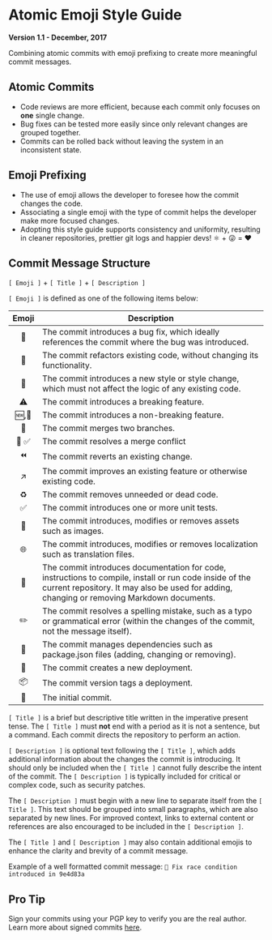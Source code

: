 
# Atomic Emoji Style Guide

**Version 1.1 - December, 2017**

Combining atomic commits with emoji prefixing to create more meaningful commit messages.

## Atomic Commits

- Code reviews are more efficient, because each commit only focuses on **one** single change.
- Bug fixes can be tested more easily since only relevant changes are grouped together.
- Commits can be rolled back without leaving the system in an inconsistent state.

## Emoji Prefixing

- The use of emoji allows the developer to foresee how the commit changes the code.
- Associating a single emoji with the type of commit helps the developer make more focused changes.
- Adopting this style guide supports consistency and uniformity, resulting in cleaner repositories, prettier git logs and happier devs! ⚛️ + 😜 = ❤️

## Commit Message Structure

`[ Emoji ]` + `[ Title ]` + `[ Description ]`

`[ Emoji ]` is defined as one of the following items below:

| Emoji | Description |
|:-----:| ----------- |
|  🐛   | The commit introduces a bug fix, which ideally references the commit where the bug was introduced. |
|  🔨   | The commit refactors existing code, without changing its functionality. |
|  💅   | The commit introduces a new style or style change, which must not affect the logic of any existing code. |
|  ⚠️   | The commit introduces a breaking feature. |
|  🆕,👋   | The commit introduces a non-breaking feature. |
|  🔀   | The commit merges two branches. |
| 🔀 ✅ | The commit resolves a merge conflict |
|  ⏪   | The commit reverts an existing change. |
|  ↗️   | The commit improves an existing feature or otherwise existing code. |
|  ♻️   | The commit removes unneeded or dead code. |
|  ✅   | The commit introduces one or more unit tests. |
|  🎨   | The commit introduces, modifies or removes assets such as images. |
|  🌐   | The commit introduces, modifies or removes localization such as translation files. |
|  📝   | The commit introduces documentation for code, instructions to compile, install or run code inside of the current repository. It may also be used for adding, changing or removing Markdown documents. |
|  ✏️   | The commit resolves a spelling mistake, such as a typo or grammatical error (within the changes of the commit, not the message itself). |
|  🚚   | The commit manages dependencies such as package.json files (adding, changing or removing). |
|  🚀   | The commit creates a new deployment. |
|  📦   | The commit version tags a deployment.|
|  🎉   | The initial commit. |

`[ Title ]` is a brief but descriptive title written in the imperative present tense. The `[ Title ]` must **not** end with a period as it is not a sentence, but a command. Each commit directs the repository to perform an action.

`[ Description ]` is optional text following the `[ Title ]`, which adds additional information about the changes the commit is introducing. It should only be included when the `[ Title ]` cannot fully describe the intent of the commit. The `[ Description ]` is typically included for critical or complex code, such as security patches.

The `[ Description ]` must begin with a new line to separate itself from the `[ Title ]`. This text should be grouped into small paragraphs, which are also separated by new lines. For improved context, links to external content or references are also encouraged to be included in the `[ Description ]`.


The `[ Title ]` and `[ Description ]` may also contain additional emojis to enhance the clarity and brevity of a commit message.

Example of a well formatted commit message: `🐛 Fix race condition introduced in 9e4d83a`

## Pro Tip

Sign your commits using your PGP key to verify you are the real author. Learn more about signed commits [here](https://help.github.com/articles/signing-commits-using-gpg).

